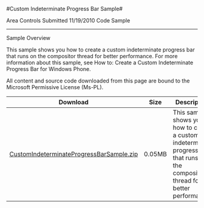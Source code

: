 #Custom Indeterminate Progress Bar Sample#

Area
Controls
Submitted
11/19/2010
Code Sample

---

Sample Overview

This sample shows you how to create a custom indeterminate progress bar that runs on the compositor thread for better performance. For more information about this sample, see How to: Create a Custom Indeterminate Progress Bar for Windows Phone.

 

All content and source code downloaded from this page are bound to the Microsoft Permissive License (Ms-PL).


Download | Size | Description
---|---|---|
[CustomIndeterminateProgressBarSample.zip](https://github.com/simondarksidej/XNAGameStudio/blob/master/Samples/CustomIndeterminateProgressBarSample.zip?raw=true) | 0.05MB | This sample shows you how to create a custom indeterminate progress bar that runs on the compositor thread for better performance. 